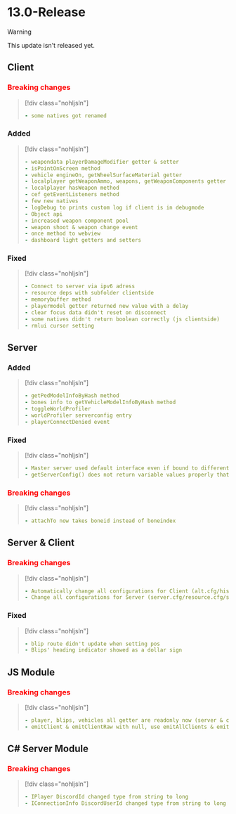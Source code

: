 # 13.0-Release

> [!WARNING]
> This update isn't released yet.

## Client

### <span style="color: red;">Breaking changes</span>

> [!div class="nohljsln"]
> ```yaml
> - some natives got renamed
> ```

### Added

> [!div class="nohljsln"]
> ```yaml
> - weapondata playerDamageModifier getter & setter
> - isPointOnScreen method
> - vehicle engineOn, getWheelSurfaceMaterial getter
> - localplayer getWeaponAmmo, weapons, getWeaponComponents getter
> - localplayer hasWeapon method
> - cef getEventListeners method
> - few new natives
> - logDebug to prints custom log if client is in debugmode
> - Object api
> - increased weapon component pool
> - weapon shoot & weapon change event
> - once method to webview
> - dashboard light getters and setters
> ```

### Fixed

> [!div class="nohljsln"]
> ```yaml
> - Connect to server via ipv6 adress
> - resource deps with subfolder clientside
> - memorybuffer method
> - playermodel getter returned new value with a delay
> - clear focus data didn't reset on disconnect
> - some natives didn't return boolean correctly (js clientside)
> - rmlui cursor setting
> ```

## Server

### Added

> [!div class="nohljsln"]
> ```yaml
> - getPedModelInfoByHash method
> - bones info to getVehicleModelInfoByHash method
> - toggleWorldProfiler
> - worldProfiler serverconfig entry
> - playerConnectDenied event
> ```

### Fixed

> [!div class="nohljsln"]
> ```yaml
> - Master server used default interface even if bound to different ip
> - getServerConfig() does not return variable values properly that start with numeric characters
> ```

### <span style="color: red;">Breaking changes</span>

> [!div class="nohljsln"]
> ```yaml
> - attachTo now takes boneid instead of boneindex
> ```

## Server & Client

### <span style="color: red;">Breaking changes</span>

> [!div class="nohljsln"]
> ```yaml
> - Automatically change all configurations for Client (alt.cfg/history.servers) to [toml](https://toml.io/en/) format
> - Change all configurations for Server (server.cfg/resource.cfg/stream.cfg) to [toml](https://toml.io/en/) format by using the command line argument "--convert-config-format" on server start
> ```

### Fixed

> [!div class="nohljsln"]
> ```yaml
> - blip route didn't update when setting pos
> - Blips' heading indicator showed as a dollar sign
> ```


## JS Module

### <span style="color: red;">Breaking changes</span>

> [!div class="nohljsln"]
> ```yaml
> - player, blips, vehicles all getter are readonly now (server & client)
> - emitClient & emitClientRaw with null, use emitAllClients & emitAllClientsRaw instead
> ```

## C# Server Module

### <span style="color: red;">Breaking changes</span>

> [!div class="nohljsln"]
> ```yaml
> - IPlayer DiscordId changed type from string to long
> - IConnectionInfo DiscordUserId changed type from string to long
> ```